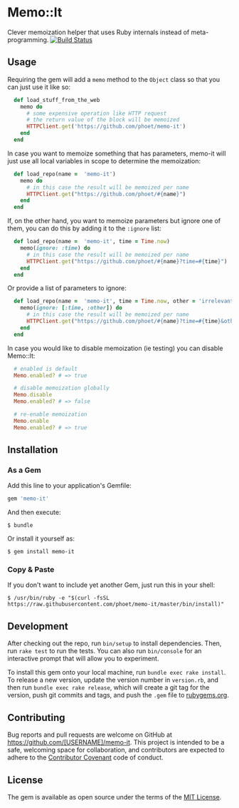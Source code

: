 # Memo::It

Clever memoization helper that uses Ruby internals instead of meta-programming. [![Build Status](https://travis-ci.org/phoet/memo-it.svg?branch=master)](https://travis-ci.org/phoet/memo-it)

## Usage

Requiring the gem will add a `memo` method to the `Object` class so that you can just use it like so:

```ruby
  def load_stuff_from_the_web
    memo do
      # some expensive operation like HTTP request
      # the return value of the block will be memoized
      HTTPClient.get('https://github.com/phoet/memo-it')
    end
  end
```

In case you want to memoize something that has parameters, memo-it will just use all local variables in scope to determine the memoization:

```ruby
  def load_repo(name =  'memo-it')
    memo do
      # in this case the result will be memoized per name
      HTTPClient.get("https://github.com/phoet/#{name}")
    end
  end
```

If, on the other hand, you want to memoize parameters but ignore one of them,
you can do this by adding it to the `:ignore` list:

```ruby
  def load_repo(name =  'memo-it', time = Time.now)
    memo(ignore: :time) do
      # in this case the result will be memoized per name
      HTTPClient.get("https://github.com/phoet/#{name}?time=#{time}")
    end
  end
```

Or provide a list of parameters to ignore:

```ruby
  def load_repo(name =  'memo-it', time = Time.now, other = 'irrelevant')
    memo(ignore: [:time, :other]) do
      # in this case the result will be memoized per name
      HTTPClient.get("https://github.com/phoet/#{name}?time=#{time}&other=#{other}")
    end
  end
```

In case you would like to disable memoization (ie testing) you can disable Memo::It:

```ruby
  # enabled is default
  Memo.enabled? # => true

  # disable memoization globally
  Memo.disable
  Memo.enabled? # => false

  # re-enable memoization
  Memo.enable
  Memo.enabled? # => true
```

## Installation

### As a Gem

Add this line to your application's Gemfile:

```ruby
gem 'memo-it'
```

And then execute:

    $ bundle

Or install it yourself as:

    $ gem install memo-it

### Copy & Paste

If you don't want to include yet another Gem, just run this in your shell:

    $ /usr/bin/ruby -e "$(curl -fsSL https://raw.githubusercontent.com/phoet/memo-it/master/bin/install)"

## Development

After checking out the repo, run `bin/setup` to install dependencies. Then, run `rake test` to run the tests. You can also run `bin/console` for an interactive prompt that will allow you to experiment.

To install this gem onto your local machine, run `bundle exec rake install`. To release a new version, update the version number in `version.rb`, and then run `bundle exec rake release`, which will create a git tag for the version, push git commits and tags, and push the `.gem` file to [rubygems.org](https://rubygems.org).

## Contributing

Bug reports and pull requests are welcome on GitHub at https://github.com/[USERNAME]/memo-it. This project is intended to be a safe, welcoming space for collaboration, and contributors are expected to adhere to the [Contributor Covenant](http://contributor-covenant.org) code of conduct.


## License

The gem is available as open source under the terms of the [MIT License](http://opensource.org/licenses/MIT).
